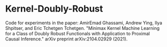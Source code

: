 # Kernel-Doubly-Robust
Code for experiments in the paper:
AmirEmad Ghassami, Andrew Ying, Ilya Shpitser, and Eric Tchetgen Tchetgen. "Minimax Kernel Machine Learning for a Class of Doubly Robust Functionals with Application to Proximal Causal Inference." arXiv preprint arXiv:2104.02929 (2021).
